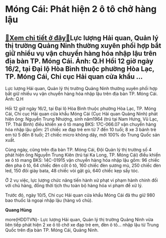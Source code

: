Móng Cái: Phát hiện 2 ô tô chở hàng lậu
=======================================

[:gift:Xem chi tiết ở đây:gift:](https://hddtvn.com/mong-cai-phat-hien-2-o-to-cho-hang-lau/)Lực lượng Hải quan, Quản lý thị trường Quảng Ninh thường xuyên phối hợp bắt giữ nhiều vụ vận chuyển hàng hóa nhập lậu trên địa bàn TP. Móng Cái. Ảnh: Q.H Hồi 12 giờ ngày 16/2, tại Đại lộ Hòa Bình thuộc phường Hòa Lạc, TP. Móng Cái, Chi cục Hải quan cửa khẩu …
-------------------------------------------------------------------------------------------------------------------------------------------------------------------------------------------------------------------------------------------------------------------







 






 Lực lượng Hải quan, Quản lý thị trường Quảng Ninh thường xuyên phối hợp bắt giữ nhiều vụ vận chuyển hàng hóa nhập lậu trên địa bàn TP. Móng Cái. Ảnh: Q.H 


Hồi 12 giờ ngày 16/2, tại Đại lộ Hòa Bình thuộc phường Hòa Lạc, TP. Móng Cái, Chi cục Hải quan cửa khẩu Móng Cái (Cục Hải quan Quảng Ninh) phát hiện ông: Nguyễn Trung Nhượng, sinh năm1964 (trú tại Nam Hưng, Vũ Lạc, TP. Thái Bình) điều khiển xe ô tô mang BKS: 17C-066.07 vận chuyển hàng hóa nhập lậu gồm: 21 chiếc xe đạp trẻ em từ 7 đến 10 tuổi; 8 xe 3 bánh trẻ em từ 5 đến 8 tuổi; 21 chiếc micro không dây, mới 100% do Trung Quốc sản xuất.


 Cùng ngày, cũng trên địa bàn TP. Móng Cái, Đội Quản lý thị trường số 4 phát hiện ông Nguyễn Trung Kiên (trú tại Ka Long, TP. Móng Cái) điều khiển xe ô tô mang BKS: 14C-01915 vận chuyển hàng hóa nhập lậu gồm: 96 chiếc đèn pha ô tô, 64 chiếc đèn cốt ô tô, 160 chiếc đèn sương mù, 250 chiếc đèn led, 150 đôi giày bata, 48 chiếc vòi gật gù, 640 chiếc kẹp sấy tóc.


 Ở 2 vụ việc, lực lượng chức năng tiến hành xử phạt vi phạm hành chính đối với chủ hàng, đồng thời tịch thu toàn bộ hàng hóa vi phạm để xử lý.


Trước đó, ngày 10/5, Chi cục Hải quan cửa khẩu Móng Cái đã thu giữ 980 bao thuốc lá ngoại nhập lậu (hàng vô chủ).






**Quang Hùng**



more(HDDTVN)- Lực lượng Hải quan, Quản lý thị trường Quảng Ninh vừa liên tiếp phát hiện 2 xe ô tô chở xe đạp trẻ em, đèn ô tô… nhập lậu từ Trung Quốc trên địa bàn TP. Móng Cái, Quảng Ninh.

